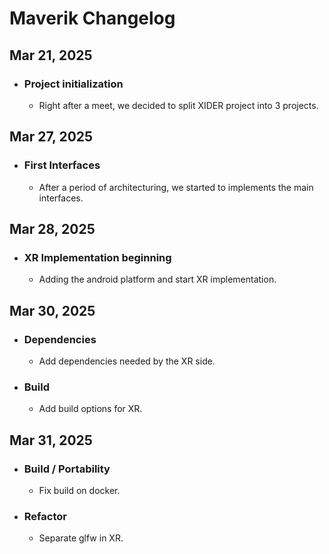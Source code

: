 # Maverik Changelog

## Mar 21, 2025
- ### Project initialization
    - Right after a meet, we decided to split XIDER project into 3 projects.

## Mar 27, 2025
- ### First Interfaces
    - After a period of architecturing, we started to implements the main interfaces.

## Mar 28, 2025
- ### XR Implementation beginning
    - Adding the android platform and start XR implementation.

## Mar 30, 2025
- ### Dependencies
    - Add dependencies needed by the XR side.
- ### Build
    - Add build options for XR.

## Mar 31, 2025
- ### Build / Portability
    - Fix build on docker.
- ### Refactor
    - Separate glfw in XR.
